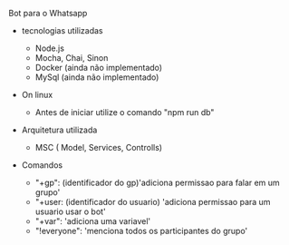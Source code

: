 Bot para o Whatsapp
  * tecnologias utilizadas
    - Node.js
    - Mocha, Chai, Sinon
    - Docker (ainda não implementado)
    - MySql (ainda não implementado)

* On linux
  - Antes de iniciar utilize o comando "npm run db"

* Arquitetura utilizada
  - MSC ( Model, Services, Controlls)

* Comandos 
  - "+gp": (identificador do gp)'adiciona permissao para falar em um grupo'
  - "+user: (identificador do usuario) 'adiciona permissao para um usuario usar o bot'
  - "+var": 'adiciona uma variavel'
  - "!everyone": 'menciona todos os participantes do grupo'